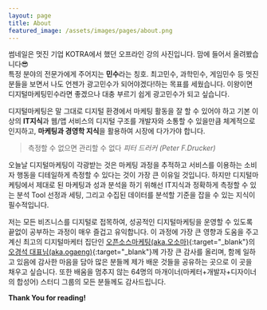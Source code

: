 ```yaml
---
layout: page
title: About
featured_image: /assets/images/pages/about.png
---
```


썸네일은 멋진 기업 KOTRA에서 했던 오프라인 강의 사진입니다. 맘에 들어서 올려봤습니다&#128526; <br>특정 분야의 전문가에게 주어지는 **민수**라는 칭호. 최고민수, 과학민수, 게임민수 등 멋진 분들을 보면서 나도 언젠가 광고민수가 되어야겠다!하는 목표를 세웠습니다. 이왕이면 디지털마케팅민수라면 좋겠으나 대충 부르기 쉽게 광고민수가 되고 싶습니다.

디지털마케팅은 말 그대로 디지털 환경에서 마케팅 활동을 잘 할 수 있어야 하고 기본 이상의 **IT지식**과 웹/앱 서비스의 디지털 구조를 개발자와 소통할 수 있을만큼 체계적으로 인지하고, **마케팅과 경영학 지식**을 활용하여 시장에 다가가야 합니다.

>측정할 수 없으면 관리할 수 없다 <cite>피터 드러커 (Peter F.Drucker)</cite>

오늘날 디지털마케팅이 각광받는 것은 마케팅 과정을 추적하고 서비스를 이용하는 소비자 행동을 디테일하게 측정할 수 있다는 것이 가장 큰 이유일 것입니다. 하지만 디지털마케팅에서 제대로 된 마케팅과 성과 분석을 하기 위해선 IT지식과 정확하게 측정할 수 있는 분석 Tool 선정과 세팅, 그리고 수집된 데이터를 분석할 기준을 잡을 수 있는 지식이 필수적입니다.

저는 모든 비즈니스를 디지털로 접목하여, 성공적인 디지털마케팅을 운영할 수 있도록 끝없이 공부하는 과정이 매우 즐겁고 유익합니다. 이 과정에 가장 큰 영향과 도움을 주고 계신 최고의 디지털마케터 집단인 [오픈소스마케팅(aka.오소마)](https://osoma.kr){:target="_blank"}의 [오경석 대표님(aka.ogaeng)](https://ogaeng.com){:target="_blank"}께 가장 큰 감사를 올리며, 함께 일하고 있음에 감사한 마음을 담아 많은 분들께 제가 배운 것들을 공유하는 곳으로 이 곳을 채우고 싶습니다. 또한 배움을 멈추지 않는 64명의 마개이너(마케터+개발자+디자이너의 합성어) 스터디 그룹의 모든 분들께도 감사드립니다.

**Thank You for reading!**
